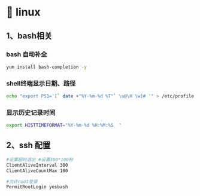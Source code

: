 # 🐰 linux

## 1、bash相关

### bash 自动补全

```bash
yum install bash-completion -y
```

### shell终端显示日期、路径

```bash
echo "export PS1='[` date +"%Y-%m-%d %T"` \u@\H \w]# '" > /etc/profile
```

### 显示历史记录时间

```bash
export HISTTIMEFORMAT="%Y-%m-%d %H:%M:%S  "
```

## 2、ssh 配置

```bash
#设置超时退出 #设置300*100秒
ClientAliveInterval 300
ClientAliveCountMax 100

#允许root登录
PermitRootLogin yesbash
```

